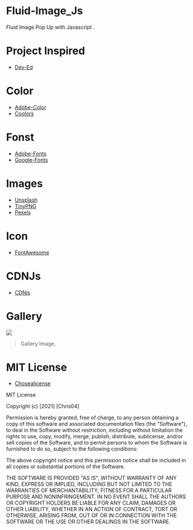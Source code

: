 # Fluid-Image_Js
Fluid Image Pop Up with Javascript .

# Project Inspired
- [Dev-Ed](https://www.youtube.com/channel/UClb90NQQcskPUGDIXsQEz5Q)

# Color
- [Adobe-Color](https://color.adobe.com/es/create/color-wheel)
- [Coolors](https://coolors.co/)

# Fonst 
- [Adobe-Fonts](https://fonts.adobe.com/)
- [Google-Fonts](https://fonts.google.com/)

# Images
- [Unsplash](https://unsplash.com/)
- [TinyPNG](https://tinypng.com/)
- [Pexels](https://www.pexels.com/)

# Icon
- [FontAwesome](https://fontawesome.com/)

# CDNJs
- [CDNjs](https://cdnjs.com/)

# Gallery

![](../assets/image/gallery.png)

> Gallery Image.
# MIT License

- [Chosealicense](https://choosealicense.com/)

MIT License

Copyright (c) [2021] [Chris04]

Permission is hereby granted, free of charge, to any person obtaining a copy of this software and associated documentation files (the "Software"), to deal in the Software without restriction, including without limitation the rights to use, copy, modify, merge, publish, distribute, sublicense, and/or sell copies of the Software, and to permit persons to whom the Software is furnished to do so, subject to the following conditions:

The above copyright notice and this permission notice shall be included in all copies or substantial portions of the Software.

THE SOFTWARE IS PROVIDED "AS IS", WITHOUT WARRANTY OF ANY KIND, EXPRESS OR IMPLIED, INCLUDING BUT NOT LIMITED TO THE WARRANTIES OF MERCHANTABILITY, FITNESS FOR A PARTICULAR PURPOSE AND NONINFRINGEMENT. IN NO EVENT SHALL THE AUTHORS OR COPYRIGHT HOLDERS BE LIABLE FOR ANY CLAIM, DAMAGES OR OTHER LIABILITY, WHETHER IN AN ACTION OF CONTRACT, TORT OR OTHERWISE, ARISING FROM, OUT OF OR IN CONNECTION WITH THE SOFTWARE OR THE USE OR OTHER DEALINGS IN THE SOFTWARE.